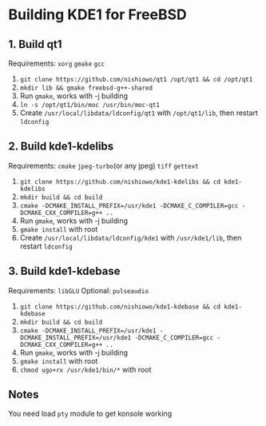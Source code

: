 # Building KDE1 for FreeBSD
## 1. Build qt1
Requirements: `xorg` `gmake` `gcc`
1. `git clone https://github.com/nishiowo/qt1 /opt/qt1 && cd /opt/qt1`
2. `mkdir lib && gmake freebsd-g++-shared`
3. Run `gmake`, works with -j building
4. `ln -s /opt/qt1/bin/moc /usr/bin/moc-qt1`
5. Create `/usr/local/libdata/ldconfig/qt1` with `/opt/qt1/lib`, then restart `ldconfig`
## 2. Build kde1-kdelibs
Requirements: `cmake` `jpeg-turbo`(or any jpeg) `tiff` `gettext`
1. `git clone https://github.com/nishiowo/kde1-kdelibs && cd kde1-kdelibs`
2. `mkdir build && cd build`
3. `cmake -DCMAKE_INSTALL_PREFIX=/usr/kde1 -DCMAKE_C_COMPILER=gcc -DCMAKE_CXX_COMPILER=g++ ..`
4. Run `gmake`, works with -j building
5. `gmake install` with root
6. Create `/usr/local/libdata/ldconfig/kde1` with `/usr/kde1/lib`, then restart `ldconfig`
## 3. Build kde1-kdebase
Requirements: `libGLU`
Optional: `pulseaudio`
1. `git clone https://github.com/nishiowo/kde1-kdebase && cd kde1-kdebase`
2. `mkdir build && cd build`
3. `cmake -DCMAKE_INSTALL_PREFIX=/usr/kde1 -DCMAKE_INSTALL_PREFIX=/usr/kde1 -DCMAKE_C_COMPILER=gcc -DCMAKE_CXX_COMPILER=g++ ..`
4. Run `gmake`, works with -j building
5. `gmake install` with root
6. `chmod ugo+rx /usr/kde1/bin/*` with root

## Notes
You need load `pty` module to get konsole working
